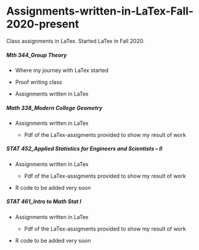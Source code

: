 # Assignments-written-in-LaTex-Fall-2020-present
Class assignments in LaTex. Started LaTex in Fall 2020.

##### Mth 344_Group Theory
* Where my journey with LaTex started
  
* Proof writing class

* Assignments written in LaTex


#####  Math 338_Modern College Geometry
* Assignments written in LaTex

  * Pdf of the LaTex-assigments provided to show my result of work


#####  STAT 452_Applied Statistics for Engineers and Scientists – II
* Assignments written in LaTex

    * Pdf of the LaTex-assigments provided to show my result of work

* R code to be added very soon

##### STAT 461_Intro to Math Stat I
* Assignments written in LaTex

  * Pdf of the LaTex-assigments provided to show my result of work

* R code to be added very soon


